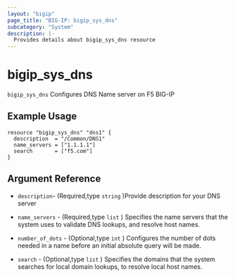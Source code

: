 ```yaml
---
layout: "bigip"
page_title: "BIG-IP: bigip_sys_dns"
subcategory: "System"
description: |-
  Provides details about bigip_sys_dns resource
---
```


# bigip\_sys\_dns

`bigip_sys_dns` Configures DNS Name server on F5 BIG-IP

## Example Usage

```hcl
resource "bigip_sys_dns" "dns1" {
  description  = "/Common/DNS1"
  name_servers = ["1.1.1.1"]
  search       = ["f5.com"]
}
```      

## Argument Reference

* `description`- (Required,type `string` )Provide description for your DNS server

* `name_servers` - (Required,type `list` ) Specifies the name servers that the system uses to validate DNS lookups, and resolve host names.

* `number_of_dots` - (Optional,type `int` ) Configures the number of dots needed in a name before an initial absolute query will be made.

* `search` - (Optional,type `list` ) Specifies the domains that the system searches for local domain lookups, to resolve local host names.
